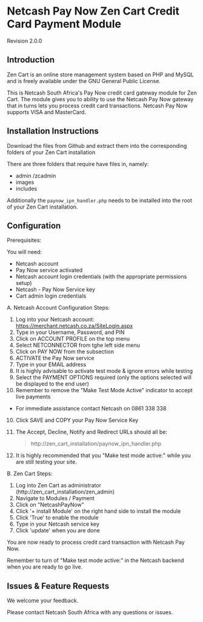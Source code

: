 Netcash Pay Now Zen Cart Credit Card Payment Module
================================================

Revision 2.0.0

Introduction
------------

Zen Cart is an online store management system based on PHP and MySQL and is freely available under the GNU General Public License.

This is Netcash South Africa's Pay Now credit card gateway module for Zen Cart. The module gives you to ability to use the Netcash Pay Now gateway that in turns lets you process credit card transactions. Netcash Pay Now supports VISA and MasterCard.

Installation Instructions
-------------------------

Download the files from Github and extract them into the corresponding folders of your Zen Cart installation

There are three folders that require have files in, namely:
* admin /zcadmin
* images
* includes

Additionally the `paynow_ipn_handler.php` needs to be installed into the root of your Zen Cart installation.

Configuration
-------------

Prerequisites:

You will need:
* Netcash account
* Pay Now service activated
* Netcash account login credentials (with the appropriate permissions setup)
* Netcash - Pay Now Service key
* Cart admin login credentials

A. Netcash Account Configuration Steps:
1. Log into your Netcash account:
	https://merchant.netcash.co.za/SiteLogin.aspx
2. Type in your Username, Password, and PIN
2. Click on ACCOUNT PROFILE on the top menu
3. Select NETCONNECTOR from tghe left side menu
4. Click on PAY NOW from the subsection
5. ACTIVATE the Pay Now service
6. Type in your EMAIL address
7. It is highly advisable to activate test mode & ignore errors while testing
8. Select the PAYMENT OPTIONS required (only the options selected will be displayed to the end user)
9. Remember to remove the "Make Test Mode Active" indicator to accept live payments

* For immediate assistance contact Netcash on 0861 338 338

10. Click SAVE and COPY your Pay Now Service Key

11. The Accept, Decline, Notify and Redirect URLs should all be:
	> http://zen_cart_installation/paynow_ipn_handler.php

12. It is highly recommended that you "Make test mode active:" while you are still testing your site.

B. Zen Cart Steps:

1. Log into Zen Cart as administrator (http://zen_cart_installation/zen_admin)
2. Navigate to Modules / Payment
3. Click on "NetcashPayNow"
4. Click '+ install Module' on the right hand side to install the module
5. Click 'True' to enable the module
6. Type in your Netcash service key
7. Click 'update' when you are done

You are now ready to process credit card transaction with Netcash Pay Now.

Remember to turn of "Make test mode active:" in the Netcash backend when you are ready to go live.

Issues & Feature Requests
-------------------------

We welcome your feedback.

Please contact Netcash South Africa with any questions or issues.
